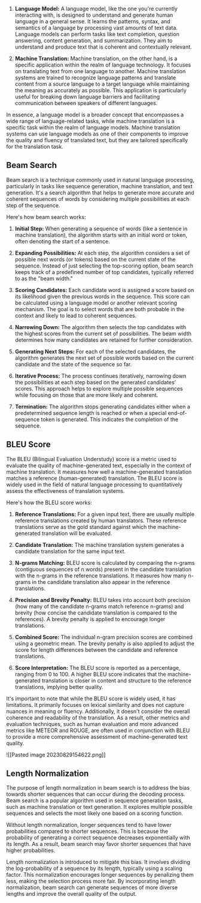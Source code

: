 1. **Language Model:** A language model, like the one you're currently interacting with, is designed to understand and generate human language in a general sense. It learns the patterns, syntax, and semantics of a language by processing vast amounts of text data. Language models can perform tasks like text completion, question answering, content generation, and summarization. They aim to understand and produce text that is coherent and contextually relevant.
    
2. **Machine Translation:** Machine translation, on the other hand, is a specific application within the realm of language technology. It focuses on translating text from one language to another. Machine translation systems are trained to recognize language patterns and translate content from a source language to a target language while maintaining the meaning as accurately as possible. This application is particularly useful for breaking down language barriers and facilitating communication between speakers of different languages.
    

In essence, a language model is a broader concept that encompasses a wide range of language-related tasks, while machine translation is a specific task within the realm of language models. Machine translation systems can use language models as one of their components to improve the quality and fluency of translated text, but they are tailored 
specifically for the translation task.

## Beam Search
Beam search is a technique commonly used in natural language processing, particularly in tasks like sequence generation, machine translation, and text generation. It's a search algorithm that helps to generate more accurate and coherent sequences of words by considering multiple possibilities at each step of the sequence.

Here's how beam search works:

1. **Initial Step:** When generating a sequence of words (like a sentence in machine translation), the algorithm starts with an initial word or token, often denoting the start of a sentence.
    
2. **Expanding Possibilities:** At each step, the algorithm considers a set of possible next words (or tokens) based on the current state of the sequence. Instead of just selecting the top-scoring option, beam search keeps track of a predefined number of top candidates, typically referred to as the "beam width."
    
3. **Scoring Candidates:** Each candidate word is assigned a score based on its likelihood given the previous words in the sequence. This score can be calculated using a language model or another relevant scoring mechanism. The goal is to select words that are both probable in the context and likely to lead to coherent sequences.
    
4. **Narrowing Down:** The algorithm then selects the top candidates with the highest scores from the current set of possibilities. The beam width determines how many candidates are retained for further consideration.
    
5. **Generating Next Steps:** For each of the selected candidates, the algorithm generates the next set of possible words based on the current candidate and the state of the sequence so far.
    
6. **Iterative Process:** The process continues iteratively, narrowing down the possibilities at each step based on the generated candidates' scores. This approach helps to explore multiple possible sequences while focusing on those that are more likely and coherent.
    
7. **Termination:** The algorithm stops generating candidates either when a predetermined sequence length is reached or when a special end-of-sequence token is generated. This indicates the completion of the sequence.

## BLEU Score
The BLEU (Bilingual Evaluation Understudy) score is a metric used to evaluate the quality of machine-generated text, especially in the context of machine translation. It measures how well a machine-generated translation matches a reference (human-generated) translation. The BLEU score is widely used in the field of natural language processing to quantitatively assess the effectiveness of translation systems.

Here's how the BLEU score works:

1. **Reference Translations:** For a given input text, there are usually multiple reference translations created by human translators. These reference translations serve as the gold standard against which the machine-generated translation will be evaluated.
    
2. **Candidate Translation:** The machine translation system generates a candidate translation for the same input text.
    
3. **N-grams Matching:** BLEU score is calculated by comparing the n-grams (contiguous sequences of n words) present in the candidate translation with the n-grams in the reference translations. It measures how many n-grams in the candidate translation also appear in the reference translations.
    
4. **Precision and Brevity Penalty:** BLEU takes into account both precision (how many of the candidate n-grams match reference n-grams) and brevity (how concise the candidate translation is compared to the references). A brevity penalty is applied to encourage longer translations.
    
5. **Combined Score:** The individual n-gram precision scores are combined using a geometric mean. The brevity penalty is also applied to adjust the score for length differences between the candidate and reference translations.
    
6. **Score Interpretation:** The BLEU score is reported as a percentage, ranging from 0 to 100. A higher BLEU score indicates that the machine-generated translation is closer in content and structure to the reference translations, implying better quality.
    

It's important to note that while the BLEU score is widely used, it has limitations. It primarily focuses on lexical similarity and does not capture nuances in meaning or fluency. Additionally, it doesn't consider the overall coherence and readability of the translation. As a result, other metrics and evaluation techniques, such as human evaluation and more advanced metrics like METEOR and ROUGE, are often used in conjunction with BLEU to provide a more comprehensive assessment of machine-generated text quality.


![[Pasted image 20230829154622.png]]

## Length Normalization
The purpose of length normalization in beam search is to address the bias towards shorter sequences that can occur during the decoding process. Beam search is a popular algorithm used in sequence generation tasks, such as machine translation or text generation. It explores multiple possible sequences and selects the most likely one based on a scoring function.

Without length normalization, longer sequences tend to have lower probabilities compared to shorter sequences. This is because the probability of generating a correct sequence decreases exponentially with its length. As a result, beam search may favor shorter sequences that have higher probabilities.

Length normalization is introduced to mitigate this bias. It involves dividing the log-probability of a sequence by its length, typically using a scaling factor. This normalization encourages longer sequences by penalizing them less, making the selection process more fair. By incorporating length normalization, beam search can generate sequences of more diverse lengths and improve the overall quality of the output.